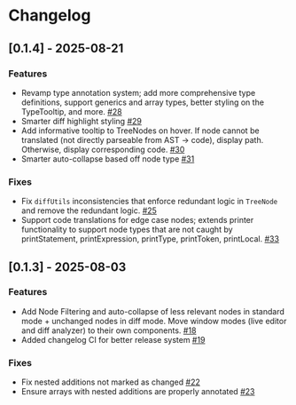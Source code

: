 
# Changelog

## [0.1.4] - 2025-08-21

### Features

- Revamp type annotation system; add more comprehensive type definitions, support generics and array types, better styling on the TypeTooltip, and more. [#28](https://github.com/wmccrthy/LuauASTExplorer/pull/28)
- Smarter diff highlight styling [#29](https://github.com/wmccrthy/LuauASTExplorer/pull/29)
- Add informative tooltip to TreeNodes on hover. If node cannot be translated (not directly parseable from AST -> code), display path. Otherwise, display corresponding code. [#30](https://github.com/wmccrthy/LuauASTExplorer/pull/30)
- Smarter auto-collapse based off node type [#31](https://github.com/wmccrthy/LuauASTExplorer/pull/31)

### Fixes

- Fix `diffUtils` inconsistencies that enforce redundant logic in `TreeNode` and remove the redundant logic. [#25](https://github.com/wmccrthy/LuauASTExplorer/pull/25)
- Support code translations for edge case nodes; extends printer functionality to support node types that are not caught by printStatement, printExpression, printType, printToken, printLocal. [#33](https://github.com/wmccrthy/LuauASTExplorer/pull/33)


## [0.1.3] - 2025-08-03

### Features

- Add Node Filtering and auto-collapse of less relevant nodes in standard mode + unchanged nodes in diff mode. Move window modes (live editor and diff analyzer) to their own components. [#18](https://github.com/wmccrthy/LuauASTExplorer/pull/18)
- Added changelog CI for better release system [#19](https://github.com/wmccrthy/LuauASTExplorer/pull/19)

### Fixes

- Fix nested additions not marked as changed [#22](https://github.com/wmccrthy/LuauASTExplorer/pull/22)
- Ensure arrays with nested additions are properly annotated [#23](https://github.com/wmccrthy/LuauASTExplorer/pull/23)

